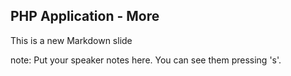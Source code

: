 ##  PHP Application - More

This is a new Markdown slide

note:
    Put your speaker notes here.
    You can see them pressing 's'.
